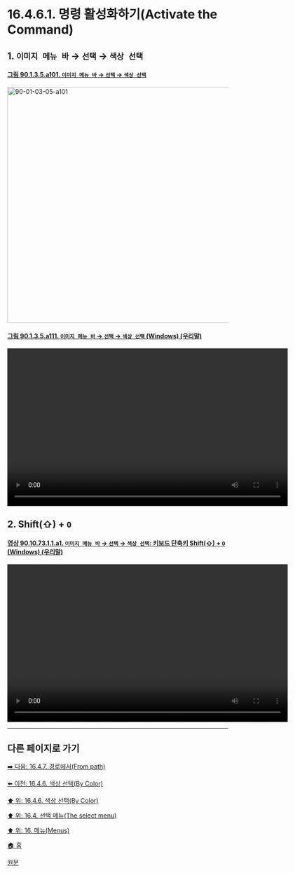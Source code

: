 # 16.4.6.1. 명령 활성화하기(Activate the Command)

<a id="16-04-06-01-s1"></a>

## 1. `이미지 메뉴 바` → `선택` → `색상 선택`

<a id="90-01-03-05-a101"></a>

#### [그림 90.1.3.5.a101. `이미지 메뉴 바` → `선택` → `색상 선택`](./90-01-03-05-by_color.md#90-01-03-05-a101)
<img width="934" height="539" alt="90-01-03-05-a101" src="https://github.com/user-attachments/assets/a1b7b219-ad4d-4f6f-b096-8f60879030d3" />

<a id="90-01-03-05-a111"></a>

#### [그림 90.1.3.5.a111. `이미지 메뉴 바` → `선택` → `색상 선택` (Windows) (우리말)](./90-01-03-05-by_color.md#90-01-03-05-a111)
<video controls="controls" width="640" height="360" src="https://github.com/user-attachments/assets/c70ad76c-22d7-4ef3-836b-f2da34601b02"></video>

<a id="16-04-06-01-s2"></a>

## 2. Shift(⇧) + `O`

<a id="90-10-73-01-01-a1"></a>

#### [영상 90.10.73.1.1.a1. `이미지 메뉴 바` → `선택` → `색상 선택`: 키보드 단축키 Shift(⇧) + `O` (Windows) (우리말)](./90-10-73-01-01-shift_o.md#90-10-73-01-01-a1)
<video controls="controls" width="640" height="360" src="https://github.com/user-attachments/assets/768c1dc9-39a6-4eb7-8f20-cb029e4c60ca"></video>

***

## 다른 페이지로 가기

[➡️ 다음: 16.4.7. 경로에서(From path)](./16-04-07-00-from_path.md)

[⬅️ 이전: 16.4.6. 색상 선택(By Color)](./16-04-06-00-by-color.md)

[⬆️ 위: 16.4.6. 색상 선택(By Color)](./16-04-06-00-by-color.md)

[⬆️ 위: 16.4. 선택 메뉴(The select menu)](./16-04-00-the-select-menu.md)

[⬆️ 위: 16. 메뉴(Menus)](./16-00-menus.md)

[🏠 홈](./00-home.md)

[원문](https://docs.gimp.org/2.10/ko/gimp-selection-by_color.html#idm24631)